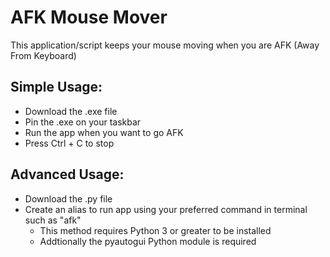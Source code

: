 # AFK Mouse Mover

This application/script keeps your mouse moving when you are AFK (Away From Keyboard)

## Simple Usage:
- Download the .exe file
- Pin the .exe on your taskbar
- Run the app when you want to go AFK
- Press Ctrl + C to stop

## Advanced Usage:
- Download the .py file
- Create an alias to run app using your preferred command in terminal such as "afk"
  - This method requires Python 3 or greater to be installed
  - Addtionally the pyautogui Python module is required
 

